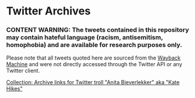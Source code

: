 # Twitter Archives

### CONTENT WARNING: The tweets contained in this repository may contain hateful language (racism, antisemitism, homophobia) and are available for research purposes only.
Please note that all tweets quoted here are sourced from the [Wayback Machine](https://archive.org) and were not directly accessed through the Twitter API or any Twitter client.

[Collection: Archive links for Twitter troll "Anita Bieverlekker" aka "Kate Hikes"](https://github.com/LateNightAFA/TwitterArchives/tree/main/AnitaBieverlekker)
